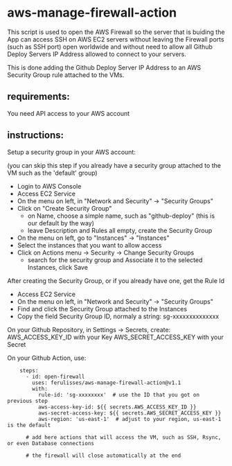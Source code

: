 # aws-manage-firewall-action

This script is used to open the AWS Firewall so the server that is buiding the App can access SSH on AWS EC2 servers without leaving the Firewall ports (such as SSH port) open worldwide and without need to allow all Github Deploy Servers IP Address allowed to connect to your servers.

This is done adding the Github Deploy Server IP Address to an AWS Security Group rule attached to the VMs.

## requirements:

You need API access to your AWS account

## instructions:

Setup a security group in your AWS account:

(you can skip this step if you already have a security group attached to the VM such as the 'default' group)
- Login to AWS Console
- Access EC2 Service
- On the menu on left, in "Network and Security" -> "Security Groups"
- Click on "Create Security Group"
  - on Name, choose a simple name, such as "github-deploy" (this is our default by the way)
  - leave Description and Rules all empty, create the Security Group
- On the menu on left, go to "Instances" -> "Instances"
- Select the instances that you want to allow access
- Click on Actions menu -> Security -> Change Security Groups
  - search for the security group and Associate it to the selected Instances, click Save

After creating the Security Group, or if you already have one, get the Rule Id
- Access EC2 Service
- On the menu on left, in "Network and Security" -> "Security Groups"
- Find and click the Security Group attached to the Instances
- Copy the field Security Group ID, normaly a string: sg-xxxxxxxxxxxxxx

On your Github Repository, in Settings -> Secrets, create:
AWS_ACCESS_KEY_ID with your Key
AWS_SECRET_ACCESS_KEY with your Secret

On your Github Action, use:

```
    steps:
      - id: open-firewall
        uses: ferulisses/aws-manage-firewall-action@v1.1
        with:
          rule-id: 'sg-xxxxxxxx'  # use the ID that you got on previous step
          aws-access-key-id: ${{ secrets.AWS_ACCESS_KEY_ID }}
          aws-secret-access-key: ${{ secrets.AWS_SECRET_ACCESS_KEY }}
          aws-region: 'us-east-1'  # adjust to your region, us-east-1 is the default
          
      # add here actions that will access the VM, such as SSH, Rsync, or even Database connections
      
      # the firewall will close automatically at the end
```
